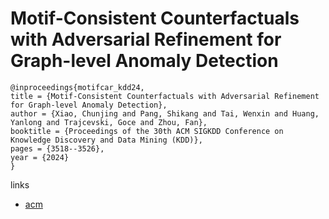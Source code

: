 # Motif-Consistent Counterfactuals with Adversarial Refinement for Graph-level Anomaly Detection

```
@inproceedings{motifcar_kdd24,
title = {Motif-Consistent Counterfactuals with Adversarial Refinement for Graph-level Anomaly Detection},
author = {Xiao, Chunjing and Pang, Shikang and Tai, Wenxin and Huang, Yanlong and Trajcevski, Goce and Zhou, Fan},
booktitle = {Proceedings of the 30th ACM SIGKDD Conference on Knowledge Discovery and Data Mining (KDD)},
pages = {3518--3526},
year = {2024}
}
```

links
- [acm](https://dl.acm.org/doi/10.1145/3637528.3672050)
